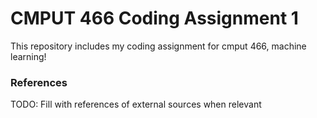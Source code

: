 # CMPUT 466 Coding Assignment 1

This repository includes my coding assignment for cmput 466, machine learning!

### References

TODO: Fill with references of external sources when relevant
